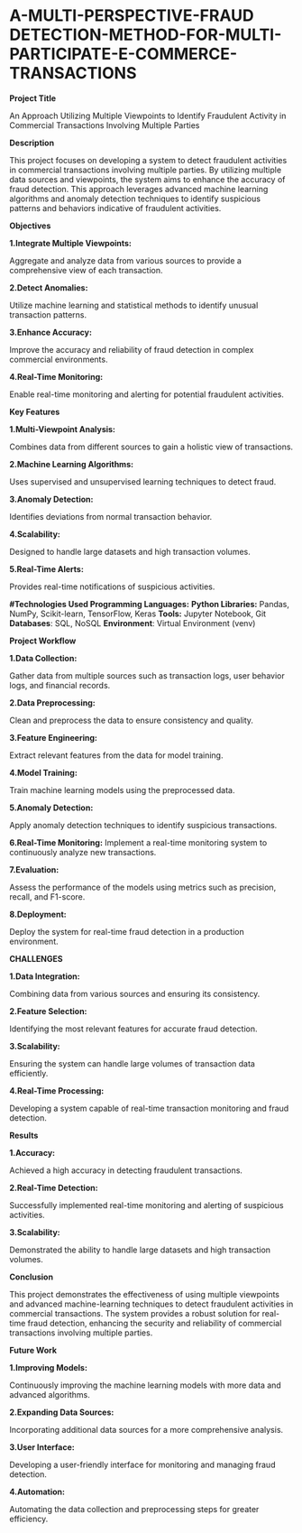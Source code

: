 # A-MULTI-PERSPECTIVE-FRAUD DETECTION-METHOD-FOR-MULTI-PARTICIPATE-E-COMMERCE-TRANSACTIONS
**Project Title**

An Approach Utilizing Multiple Viewpoints to Identify Fraudulent Activity in Commercial Transactions Involving Multiple Parties

**Description**

This project focuses on developing a system to detect fraudulent activities in commercial transactions involving multiple parties. By utilizing multiple data sources and viewpoints, the system aims to enhance the accuracy of fraud detection. This approach leverages advanced machine learning algorithms and anomaly detection techniques to identify suspicious patterns and behaviors indicative of fraudulent activities.

**Objectives**


**1.Integrate Multiple Viewpoints:**


Aggregate and analyze data from various sources to provide a comprehensive view of each transaction.

**2.Detect Anomalies:**


Utilize machine learning and statistical methods to identify unusual transaction patterns.

**3.Enhance Accuracy:**


Improve the accuracy and reliability of fraud detection in complex commercial environments.

**4.Real-Time Monitoring:**


Enable real-time monitoring and alerting for potential fraudulent activities.

**Key Features**


**1.Multi-Viewpoint Analysis:**


Combines data from different sources to gain a holistic view of transactions.

**2.Machine Learning Algorithms:**


Uses supervised and unsupervised learning techniques to detect fraud.

**3.Anomaly Detection:**


Identifies deviations from normal transaction behavior.

**4.Scalability:**


Designed to handle large datasets and high transaction volumes.


**5.Real-Time Alerts:**

Provides real-time notifications of suspicious activities.

**#Technologies Used Programming Languages:** **Python Libraries:** Pandas, NumPy, Scikit-learn, TensorFlow, Keras **Tools:** Jupyter Notebook, Git **Databases**: SQL, NoSQL **Environment**: Virtual Environment (venv)

**Project Workflow**


**1.Data Collection:**


Gather data from multiple sources such as transaction logs, user behavior logs, and financial records.

**2.Data Preprocessing:**


Clean and preprocess the data to ensure consistency and quality.

**3.Feature Engineering:**


Extract relevant features from the data for model training.

**4.Model Training:**


Train machine learning models using the preprocessed data.

**5.Anomaly Detection:**


Apply anomaly detection techniques to identify suspicious transactions.

**6.Real-Time Monitoring:**
Implement a real-time monitoring system to continuously analyze new transactions.

**7.Evaluation:**


Assess the performance of the models using metrics such as precision, recall, and F1-score.

**8.Deployment:**


Deploy the system for real-time fraud detection in a production environment.

**CHALLENGES**


**1.Data Integration:**


Combining data from various sources and ensuring its consistency.

**2.Feature Selection:**


Identifying the most relevant features for accurate fraud detection.

**3.Scalability:**


Ensuring the system can handle large volumes of transaction data efficiently.

**4.Real-Time Processing:**


Developing a system capable of real-time transaction monitoring and fraud detection.

**Results**



**1.Accuracy:**


Achieved a high accuracy in detecting fraudulent transactions.

**2.Real-Time Detection:**


Successfully implemented real-time monitoring and alerting of suspicious activities.

**3.Scalability:**


Demonstrated the ability to handle large datasets and high transaction volumes.

**Conclusion**


This project demonstrates the effectiveness of using multiple viewpoints and advanced machine-learning techniques to detect fraudulent activities in commercial transactions. The system provides a robust solution for real-time fraud detection, enhancing the security and reliability of commercial transactions involving multiple parties.

**Future Work**


**1.Improving Models:**


Continuously improving the machine learning models with more data and advanced algorithms.

**2.Expanding Data Sources:**


Incorporating additional data sources for a more comprehensive analysis.

**3.User Interface:**


Developing a user-friendly interface for monitoring and managing fraud detection.

**4.Automation:**


Automating the data collection and preprocessing steps for greater efficiency.
